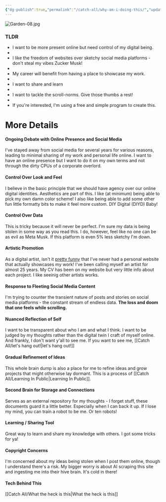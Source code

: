 ```yaml
---
{"dg-publish":true,"permalink":"/catch-all/why-am-i-doing-this/","updated":"2023-12-06T15:14:46.206-07:00"}
---
```


![Garden-08.jpg](/img/user/Attachements/Garden-08.jpg)
### TLDR
- I want to be more present online but need control of my digital being.
- 
- I like the freedom of websites over sketchy social media platforms - don't steal my vibes Zucker Musk!
- 
- My career will benefit from having a place to showcase my work.
- 
- I want to share and learn
- 
- I want to tackle the scroll-norms. Give those thumbs a rest!
- 
- If you're interested, I'm using a free and simple program to create this.


# More Details

#### Ongoing Debate with Online Presence and Social Media
I've stayed away from social media for several years for various reasons, leading to minimal sharing of my work and personal life online. I want to have an online presence but I want to do it on my own terms and not through the dirty CPUs of a corporate overlord. 

#### Control Over Look and Feel
I believe in the basic principle that we should have agency over our online digital identities. Aesthetics are part of this. I like (at minimum) being able to pick my own damn color scheme! I also like being able to add some other fun little formatty bits to make it feel more custom. DIY Digital (DIYD) Baby! 

#### Control Over Data
This is tricky because it will never be perfect. I'm sure my data is being stolen in some way as you read this. I do, however, feel like no one can be as evil as Meta Musk. If this platform is even 5% less sketchy I'm down.

#### Artistic Promotion
As a digital artist, isn't it [pretty funny](https://youtu.be/Jne9t8sHpUc?si=8DGtKBHk9wfuDDrW) that I've never had a personal website that actually showcases my work! I've been calling myself an artist for almost 25 years. My CV has been on my website but very little info about each project. I like seeinig other artists works.

#### Response to Fleeting Social Media Content
I'm trying to counter the transient nature of posts and stories on social media platforms - the constant stream of endless data.
**The loss and doom that one feels while scrolling.**

#### Nuanced Reflection of Self
I want to be transparent about who I am and what I think. I want to be judged by my thoughts rather than the digital twin I craft of myself online. And frankly, I don't want y'all to see me. If you want to see me, [[Catch All/let's hang out!\|let's hang out!]]

#### Gradual Refinement of Ideas
This whole brain dump is also a place for me to refine ideas and grow projects that might otherwise lay dormant. This is a process of [[Catch All/Learning In Public\|Learning In Public]].

#### Second Brain for Storage and Connections
Serves as an external repository for my thoughts - I forget stuff, these documents guard it a little better. Especially when I can back it up. If I lose my mind, you can train a robot to be me. Or ten robots! 

#### Learning / Sharing Tool
Great way to learn and share my knowledge with others. I got some tricks for ya!

#### Copyright Concerns
I'm concerned about my ideas being stolen when I post them online, though I understand there's a risk. My bigger worry is about AI scraping this site and ingesting me into their hive brain. It's cold in there!

#### Tech Behind This
[[Catch All/What the heck is this\|What the heck is this]]